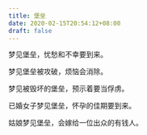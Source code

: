 ```yaml
---
title: 堡垒
date: 2020-02-15T20:54:12+08:00
draft: false
---
```


梦见堡垒，忧愁和不幸要到来。


梦见堡垒被攻破，烦恼会消除。


梦见被毁坏的堡垒，预示着要当俘虏。


已婚女子梦见堡垒，怀孕的佳期要到来。


姑娘梦见堡垒，会嫁给一位出众的有钱人。
